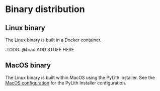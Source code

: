 # Binary distribution

## Linux binary

The Linux binary is built in a Docker container.

:TODO: @brad ADD STUFF HERE

## MacOS binary

The Linux binary is built within MacOS using the PyLith installer. See the [MacOS configuration](../configs/macos.html)
for the PyLith Installer configuration.
